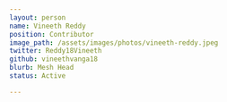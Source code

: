 ```yaml
---
layout: person
name: Vineeth Reddy	
position: Contributor
image_path: /assets/images/photos/vineeth-reddy.jpeg
twitter: Reddy18Vineeth
github: vineethvanga18
blurb: Mesh Head
status: Active

---
```


